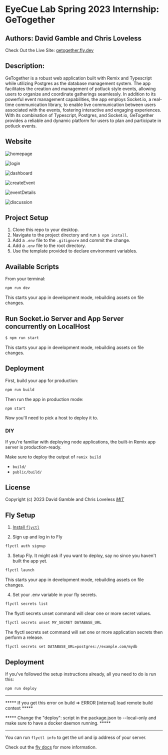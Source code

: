 # EyeCue Lab Spring 2023 Internship: GeTogether

## Authors: David Gamble and Chris Loveless

Check Out the Live Site: [getogether.fly.dev](https://getogether.fly.dev/) 

## Description:

GeTogether is a robust web application built with Remix and Typescript while utilizing Postgres as the database management system. The app facilitates the creation and management of potluck style events, allowing users to organize and coordinate gatherings seamlessly. In addition to its powerful event management capabilities, the app employs Socket.io, a real-time communication library, to enable live communication between users associated with the events, fostering interactive and engaging experiences. With its combination of Typescript, Postgres, and Socket.io, GeTogether provides a reliable and dynamic platform for users to plan and participate in potluck events.

## Website 

![homepage](app/images/homepage.png)

![login](app/images/login.png)

![dashboard](app/images/dashboard.png)

![createEvent](app/images/createEvent.png)

![eventDetails](app/images/eventDetails.png)

![discussion](app/images/discussion.png)

## Project Setup 

1. Clone this repo to your desktop.
2. Navigate to the project directory and run `$ npm install`.
3. Add a `.env` file to the `.gitignore` and commit the change.
4. Add a `.env` file to the root directory.
5. Use the template provided to declare environment variables.

## Available Scripts

From your terminal:

```sh
npm run dev
```

This starts your app in development mode, rebuilding assets on file changes.

## Run Socket.io Server and App Server concurrently on LocalHost

```sh
$ npm run start 
```

This starts your app in development mode, rebuilding assets on file changes.

## Deployment

First, build your app for production:

```sh
npm run build
```

Then run the app in production mode:

```sh
npm start
```

Now you'll need to pick a host to deploy it to.

### DIY

If you're familiar with deploying node applications, the built-in Remix app server is production-ready.

Make sure to deploy the output of `remix build`

- `build/`
- `public/build/`

## License
Copyright (c) 2023 David Gamble and Chris Loveless 
_[MIT](https://choosealicense.com/licenses/mit/)_



## Fly Setup

1. [Install `flyctl`](https://fly.io/docs/getting-started/installing-flyctl/)

2. Sign up and log in to Fly

```sh
flyctl auth signup
```

3. Setup Fly. It might ask if you want to deploy, say no since you haven't built the app yet.

```sh
flyctl launch
```

This starts your app in development mode, rebuilding assets on file changes.

4. Set your .env variable in your fly secrets.

```sh
flyctl secrets list
```
The flyctl secrets unset command will clear one or more secret values.
```sh
flyctl secrets unset MY_SECRET DATABASE_URL
```
The flyctl secrets set command will set one or more application secrets then perform a release.
```sh
flyctl secrets set DATABASE_URL=postgres://example.com/mydb 
```

## Deployment

If you've followed the setup instructions already, all you need to do is run this:

```sh
npm run deploy
```
***
***** If you get this error on build => ERROR [internal] load remote build context *****

***** Change the "deploy": script in the package.json to --local-only and make sure to have a docker daemon running. *****
***

You can run `flyctl info` to get the url and ip address of your server.

Check out the [fly docs](https://fly.io/docs/getting-started/node/) for more information.